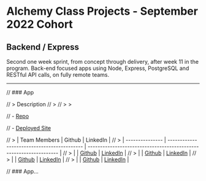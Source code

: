 # Alchemy Class Projects - September 2022 Cohort

## Backend / Express

Second one week sprint, from concept through delivery, after week 11 in the program. Back-end focused apps using Node, Express, PostgreSQL and RESTful API calls, on fully remote teams.

---

// ### App

// > Description
// >
// > > 

// - [Repo]()

// - [Deployed Site]()

// > | Team Members    | Github                                      | LinkedIn                                                           |
// > | --------------- | ------------------------------------------- | ------------------------------------------------------------------ |
// > |        | [Github]()     | [LinkedIn]()      |
// > |        | [Github]()     | [LinkedIn]()      |
// > |        | [Github]()     | [LinkedIn]()      |
// > |        | [Github]()     | [LinkedIn]()      |

// ### App...
